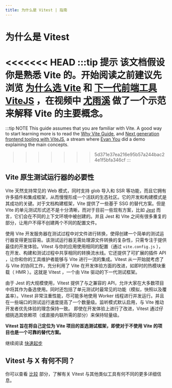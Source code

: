 ```yaml
---
title: 为什么是 Vitest | 指南
---
```


# 为什么是 Vitest

<<<<<<< HEAD
:::tip 提示
该文档假设你是熟悉 Vite 的。开始阅读之前建议先浏览 [为什么选 Vite](https://cn.vitejs.dev/guide/why.html) 和 [下一代前端工具 ViteJS](https://www.bilibili.com/video/BV1kh411Q7WN) ，在视频中 [尤雨溪](https://github.com/yyx990803) 做了一个示范来解释 Vite 的主要概念。
=======
:::tip NOTE
This guide assumes that you are familiar with Vite. A good way to start learning more is to read the [Why Vite Guide](https://vitejs.dev/guide/why.html), and [Next generation frontend tooling with ViteJS](https://www.youtube.com/watch?v=UJypSr8IhKY), a stream where [Evan You](https://bsky.app/profile/evanyou.me) did a demo explaining the main concepts.
>>>>>>> 5d371e37ea216e95b57a244bac24e1f5bfa346cf
:::

## Vite 原生测试运行器的必要性

Vite 天然支持常见的 Web 模式，同时支持 glob 导入和 SSR 等功能，而且它拥有许多插件和集成框架，从而慢慢形成一个活跃的生态社区。它的开发和构建模式是其成功的关键。对于文档构建框架，Vite 提供了一些基于 SSG 的替代方案。但是 Vite 的单元测试形式还不是十分清晰，而对于目前一些现有方案，比如 [Jest](https://jestjs.io/zh-Hans/) 而言，它们会在不同的上下文环境中被创建的。并且 Jest 和 Vite 之间有很多重复的部分，让用户不得不创建两个不同的配置文件。

使用 Vite 开发服务器在测试过程中对文件进行转换，使得创建一个简单的测试运行器变得更加容易。该测试运行器无需处理源文件转换的复杂性，只需专注于提供最佳的开发体验。Vitest 与你的应用使用相同的配置（通过 `vite.config.js` ），在开发、构建和测试过程中共享相同的转换流水线。它还提供了可扩展的插件 API ，让你和你的工具维护者能够与 Vite 进行一流的集成。Vitest 从一开始就考虑了与 Vite 的协同工作，充分利用了 Vite 在开发体验方面的改进，如即时的热模块重载（ HMR ）。这就是 Vitest ，一个由 Vite 驱动的下一代测试框架。

由于 Jest 的大规模使用，Vitest 提供了与之兼容的 API，允许大家在大多数项目中将其作为备选使用。同时还包括了单元测试时最常见的功能（模拟，快照以及覆盖率）。Vitest 非常注重性能，尽可能多地使用 Worker 线程进行并发运行。并且在一些端口的测试运行速度提高了一个数量级。监听模式默认启用，与 Vite 推动开发者优先体验的理念保持一致。 即使在开发体验上进行了改进，Vitest 通过仔细挑选其依赖项（或直接内联所需的部分）来保持轻量级。

**Vitest 旨在将自己定位为 Vite 项目的首选测试框架，即使对于不使用 Vite 的项目也是一个可靠的替代方案。**

继续阅读 [快速起步](./index)

## Vitest 与 X 有何不同？

你可以查看 [比较](./comparisons) 部分，了解有关 Vitest 与其他类似工具有何不同的更多详细信息。
